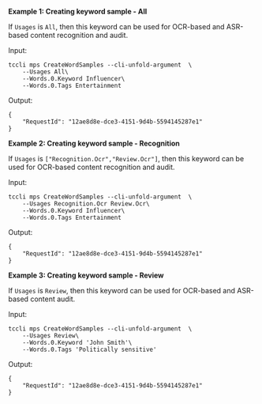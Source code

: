 **Example 1: Creating keyword sample - All**

If `Usages` is `All`, then this keyword can be used for OCR-based and ASR-based content recognition and audit.

Input: 

```
tccli mps CreateWordSamples --cli-unfold-argument  \
    --Usages All\
    --Words.0.Keyword Influencer\
    --Words.0.Tags Entertainment
```

Output: 
```
{
    "RequestId": "12ae8d8e-dce3-4151-9d4b-5594145287e1"
}
```

**Example 2: Creating keyword sample - Recognition**

If `Usages` is `["Recognition.Ocr","Review.Ocr"]`, then this keyword can be used for OCR-based content recognition and audit.

Input: 

```
tccli mps CreateWordSamples --cli-unfold-argument  \
    --Usages Recognition.Ocr Review.Ocr\
    --Words.0.Keyword Influencer\
    --Words.0.Tags Entertainment
```

Output: 
```
{
    "RequestId": "12ae8d8e-dce3-4151-9d4b-5594145287e1"
}
```

**Example 3: Creating keyword sample - Review**

If `Usages` is `Review`, then this keyword can be used for OCR-based and ASR-based content audit.

Input: 

```
tccli mps CreateWordSamples --cli-unfold-argument  \
    --Usages Review\
    --Words.0.Keyword 'John Smith'\
    --Words.0.Tags 'Politically sensitive'
```

Output: 
```
{
    "RequestId": "12ae8d8e-dce3-4151-9d4b-5594145287e1"
}
```

